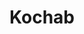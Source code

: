 ---
title: "Kochab"
hashtag: kochab
constellation:
  - Ursa Minor
layout: hashtag
tags:
  - beta
  - star
---